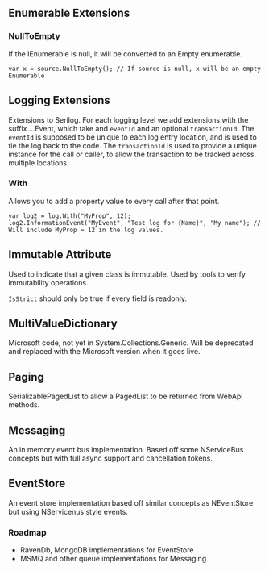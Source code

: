 ﻿## Enumerable Extensions

### NullToEmpty
If the IEnumerable is null, it will be converted to an Empty enumerable.

```
var x = source.NullToEmpty(); // If source is null, x will be an empty Enumerable
```

## Logging Extensions

Extensions to Serilog. For each logging level we add extensions with the suffix ...Event, which take and `eventId` and an optional 
`transactionId`. The `eventId` is supposed to  be unique to each log entry location, and is used to tie the log back to the code.
The `transactionId` is used to provide a unique instance for the call or caller, to allow the transaction to be tracked across 
multiple locations.

### With

Allows you to add a property value to every call after that point.

```
var log2 = log.With("MyProp", 12);
log2.InformationEvent("MyEvent", "Test log for {Name}", "My name"); // Will include MyProp = 12 in the log values.
```

## Immutable Attribute

Used to indicate that a given class is immutable. Used by tools to verify immutability operations.

`IsStrict` should only be true if every field is readonly.

## MultiValueDictionary

Microsoft code, not yet in System.Collections.Generic. Will be deprecated and replaced with the Microsoft version when it goes live.

## Paging

SerializablePagedList to allow a PagedList to be returned from WebApi methods.

## Messaging

An in memory event bus implementation. Based off some NServiceBus concepts but with full async support and cancellation tokens.

## EventStore

An event store implementation based off similar concepts as NEventStore but using NServicenus style events.

### Roadmap

* RavenDb, MongoDB implementations for EventStore
* MSMQ and other queue implementations for Messaging